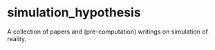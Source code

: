 # simulation_hypothesis
A collection of papers and (pre-computation) writings on simulation of reality.
